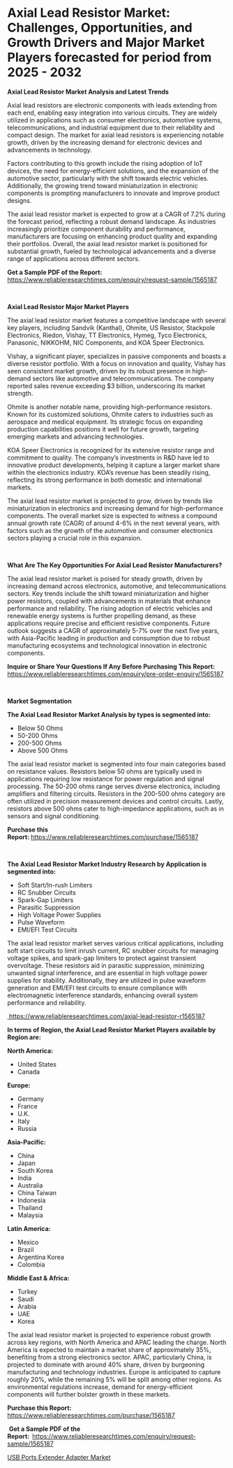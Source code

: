 <p><h1>Axial Lead Resistor Market: Challenges, Opportunities, and Growth Drivers and Major Market Players forecasted for period from 2025 - 2032</h1></p><p><strong>Axial Lead Resistor Market Analysis and Latest Trends</strong></p>
<p><p>Axial lead resistors are electronic components with leads extending from each end, enabling easy integration into various circuits. They are widely utilized in applications such as consumer electronics, automotive systems, telecommunications, and industrial equipment due to their reliability and compact design. The market for axial lead resistors is experiencing notable growth, driven by the increasing demand for electronic devices and advancements in technology.</p><p>Factors contributing to this growth include the rising adoption of IoT devices, the need for energy-efficient solutions, and the expansion of the automotive sector, particularly with the shift towards electric vehicles. Additionally, the growing trend toward miniaturization in electronic components is prompting manufacturers to innovate and improve product designs.</p><p>The axial lead resistor market is expected to grow at a CAGR of 7.2% during the forecast period, reflecting a robust demand landscape. As industries increasingly prioritize component durability and performance, manufacturers are focusing on enhancing product quality and expanding their portfolios. Overall, the axial lead resistor market is positioned for substantial growth, fueled by technological advancements and a diverse range of applications across different sectors.</p></p>
<p><strong>Get a Sample PDF of the Report:&nbsp;</strong> <a href="https://www.reliableresearchtimes.com/enquiry/request-sample/1565187?utm_campaign=2193&utm_medium=2&utm_source=Github&utm_content=ia&utm_term=02032025&utm_id=axial-lead-resistor">https://www.reliableresearchtimes.com/enquiry/request-sample/1565187</a></p>
<p>&nbsp;</p>
<p><strong>Axial Lead Resistor Major Market Players</strong></p>
<p><p>The axial lead resistor market features a competitive landscape with several key players, including Sandvik (Kanthal), Ohmite, US Resistor, Stackpole Electronics, Riedon, Vishay, TT Electronics, Hymeg, Tyco Electronics, Panasonic, NIKKOHM, NIC Components, and KOA Speer Electronics. </p><p>Vishay, a significant player, specializes in passive components and boasts a diverse resistor portfolio. With a focus on innovation and quality, Vishay has seen consistent market growth, driven by its robust presence in high-demand sectors like automotive and telecommunications. The company reported sales revenue exceeding $3 billion, underscoring its market strength. </p><p>Ohmite is another notable name, providing high-performance resistors. Known for its customized solutions, Ohmite caters to industries such as aerospace and medical equipment. Its strategic focus on expanding production capabilities positions it well for future growth, targeting emerging markets and advancing technologies.</p><p>KOA Speer Electronics is recognized for its extensive resistor range and commitment to quality. The company’s investments in R&D have led to innovative product developments, helping it capture a larger market share within the electronics industry. KOA’s revenue has been steadily rising, reflecting its strong performance in both domestic and international markets.</p><p>The axial lead resistor market is projected to grow, driven by trends like miniaturization in electronics and increasing demand for high-performance components. The overall market size is expected to witness a compound annual growth rate (CAGR) of around 4-6% in the next several years, with factors such as the growth of the automotive and consumer electronics sectors playing a crucial role in this expansion.</p></p>
<p>&nbsp;</p>
<p><strong>What Are The Key Opportunities For Axial Lead Resistor Manufacturers?</strong></p>
<p><p>The axial lead resistor market is poised for steady growth, driven by increasing demand across electronics, automotive, and telecommunications sectors. Key trends include the shift toward miniaturization and higher power resistors, coupled with advancements in materials that enhance performance and reliability. The rising adoption of electric vehicles and renewable energy systems is further propelling demand, as these applications require precise and efficient resistive components. Future outlook suggests a CAGR of approximately 5-7% over the next five years, with Asia-Pacific leading in production and consumption due to robust manufacturing ecosystems and technological innovation in electronic components.</p></p>
<p><strong>Inquire or Share Your Questions If Any Before Purchasing This Report:</strong> <a href="https://www.reliableresearchtimes.com/enquiry/pre-order-enquiry/1565187?utm_campaign=2193&utm_medium=2&utm_source=Github&utm_content=ia&utm_term=02032025&utm_id=axial-lead-resistor">https://www.reliableresearchtimes.com/enquiry/pre-order-enquiry/1565187</a></p>
<p>&nbsp;</p>
<p><strong>Market Segmentation</strong></p>
<p><strong>The Axial Lead Resistor Market Analysis by types is segmented into:</strong></p>
<p><ul><li>Below 50 Ohms</li><li>50-200 Ohms</li><li>200-500 Ohms</li><li>Above 500 Ohms</li></ul></p>
<p><p>The axial lead resistor market is segmented into four main categories based on resistance values. Resistors below 50 ohms are typically used in applications requiring low resistance for power regulation and signal processing. The 50-200 ohms range serves diverse electronics, including amplifiers and filtering circuits. Resistors in the 200-500 ohms category are often utilized in precision measurement devices and control circuits. Lastly, resistors above 500 ohms cater to high-impedance applications, such as in sensors and signal conditioning.</p></p>
<p><strong>Purchase this Report:&nbsp;</strong><a href="https://www.reliableresearchtimes.com/purchase/1565187?utm_campaign=2193&utm_medium=2&utm_source=Github&utm_content=ia&utm_term=02032025&utm_id=axial-lead-resistor">https://www.reliableresearchtimes.com/purchase/1565187</a></p>
<p>&nbsp;</p>
<p><strong>The Axial Lead Resistor Market Industry Research by Application is segmented into:</strong></p>
<p><ul><li>Soft Start/In-rush Limiters</li><li>RC Snubber Circuits</li><li>Spark-Gap Limiters</li><li>Parasitic Suppression</li><li>High Voltage Power Supplies</li><li>Pulse Waveform</li><li>EMI/EFI Test Circuits</li></ul></p>
<p><p>The axial lead resistor market serves various critical applications, including soft start circuits to limit inrush current, RC snubber circuits for managing voltage spikes, and spark-gap limiters to protect against transient overvoltage. These resistors aid in parasitic suppression, minimizing unwanted signal interference, and are essential in high voltage power supplies for stability. Additionally, they are utilized in pulse waveform generation and EMI/EFI test circuits to ensure compliance with electromagnetic interference standards, enhancing overall system performance and reliability.</p></p>
<p><a href="https://www.reliableresearchtimes.com/axial-lead-resistor-r1565187?utm_campaign=2193&utm_medium=2&utm_source=Github&utm_content=ia&utm_term=02032025&utm_id=axial-lead-resistor">&nbsp;https://www.reliableresearchtimes.com/axial-lead-resistor-r1565187</a></p>
<p><strong>In terms of Region, the Axial Lead Resistor Market Players available by Region are:</strong></p>
<p>
    <p> <strong> North America: </strong>
        <ul>
            <li>United States</li>
            <li>Canada</li>
        </ul>
        </p> 
    <p> <strong> Europe: </strong>
        <ul>
            <li>Germany</li>
            <li>France</li>
            <li>U.K.</li>
            <li>Italy</li>
            <li>Russia</li>
        </ul>
        </p> 
    <p> <strong> Asia-Pacific: </strong>
        <ul>
            <li>China</li>
            <li>Japan</li>
            <li>South Korea</li>
            <li>India</li>
            <li>Australia</li>
            <li>China Taiwan</li>
            <li>Indonesia</li>
            <li>Thailand</li>
            <li>Malaysia</li>
        </ul>
        </p> 
    <p> <strong> Latin America: </strong>
        <ul>
            <li>Mexico</li>
            <li>Brazil</li>
            <li>Argentina Korea</li>
            <li>Colombia</li>
        </ul>
        </p> 
    <p> <strong> Middle East & Africa: </strong>
        <ul>
            <li>Turkey</li>
            <li>Saudi</li>
            <li>Arabia</li>
            <li>UAE</li>
            <li>Korea</li>
        </ul>
    </p>
    </p>
<p><p>The axial lead resistor market is projected to experience robust growth across key regions, with North America and APAC leading the charge. North America is expected to maintain a market share of approximately 35%, benefiting from a strong electronics sector. APAC, particularly China, is projected to dominate with around 40% share, driven by burgeoning manufacturing and technology industries. Europe is anticipated to capture roughly 20%, while the remaining 5% will be split among other regions. As environmental regulations increase, demand for energy-efficient components will further bolster growth in these markets.</p></p>
<p><strong>Purchase this Report: </strong><a href="https://www.reliableresearchtimes.com/purchase/1565187?utm_campaign=2193&utm_medium=2&utm_source=Github&utm_content=ia&utm_term=02032025&utm_id=axial-lead-resistor">https://www.reliableresearchtimes.com/purchase/1565187</a></p>
<p>&nbsp;<strong>Get a Sample PDF of the Report:&nbsp;&nbsp;</strong><a href="https://www.reliableresearchtimes.com/enquiry/request-sample/1565187?utm_campaign=2193&utm_medium=2&utm_source=Github&utm_content=ia&utm_term=02032025&utm_id=axial-lead-resistor">https://www.reliableresearchtimes.com/enquiry/request-sample/1565187</a></p>
<p><strong></strong></p>
<p><p><a href="https://github.com/ygfu6u/Market-Research-Report-List-1/blob/main/usb-ports-extender-adapter-market.md?utm_campaign=2193&utm_medium=2&utm_source=Github&utm_content=ia&utm_term=02032025&utm_id=axial-lead-resistor">USB Ports Extender Adapter Market</a></p></p>
